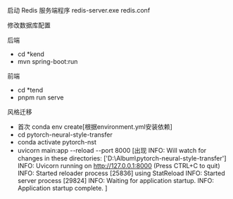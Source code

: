 
启动 Redis 服务端程序 redis-server.exe redis.conf

修改数据库配置

后端
- cd *kend
- mvn spring-boot:run

前端
- cd *tend
- pnpm run serve

风格迁移
- 首次 conda env create[根据environment.yml安装依赖]
- cd pytorch-neural-style-transfer
- conda activate pytorch-nst
- uvicorn main:app --reload --port 8000
    [出现
    INFO:     Will watch for changes in these directories: ['D:\\Album\\pytorch-neural-style-transfer']
    INFO:     Uvicorn running on http://127.0.0.1:8000 (Press CTRL+C to quit)
    INFO:     Started reloader process [25836] using StatReload
    INFO:     Started server process [29824]
    INFO:     Waiting for application startup.
    INFO:     Application startup complete.
    ]
    